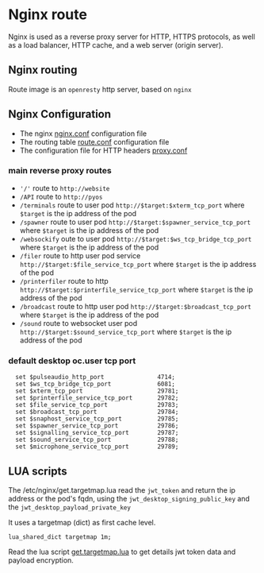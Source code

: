 # Nginx route

Nginx is used as a reverse proxy server for HTTP, HTTPS protocols, as well as a load balancer, HTTP cache, and a web server (origin server). 

## Nginx routing

Route image is an `openresty` http server, based on `nginx`

## Nginx Configuration

* The nginx [nginx.conf]([https://github.com/abcdesktopio/oc.nginx/blob/main/etc/nginx/nginx.conf](https://github.com/abcdesktopio/route/blob/4.1/etc/nginx/nginx.conf)) configuration file
* The routing table [route.conf]([https://github.com/abcdesktopio/oc.nginx/blob/main/etc/nginx/route.conf](https://github.com/abcdesktopio/route/blob/4.1/etc/nginx/route.conf)) configuration file
* The configuration file for HTTP headers  [proxy.conf](https://github.com/abcdesktopio/route/blob/4.1/etc/nginx/proxy.conf)

### main reverse proxy routes

- `'/'` route to `http://website` 
- `/API` route to `http://pyos`
- `/terminals` route to user pod `http://$target:$xterm_tcp_port` where `$target` is the ip address of the pod
- `/spawner` route to user pod `http://$target:$spawner_service_tcp_port` where `$target` is the ip address of the pod
- `/websockify` oute to user pod `http://$target:$ws_tcp_bridge_tcp_port` where `$target` is the ip address of the pod
- `/filer` route to http user pod service `http://$target:$file_service_tcp_port` where `$target` is the ip address of the pod
- `/printerfiler` route to http `http://$target:$printerfile_service_tcp_port` where `$target` is the ip address of the pod
- `/broadcast` route to http user pod  `http://$target:$broadcast_tcp_port` where `$target` is the ip address of the pod
- `/sound` route to websocket user pod `http://$target:$sound_service_tcp_port` where `$target` is the ip address of the pod


### default desktop oc.user tcp port 

```
  set $pulseaudio_http_port               4714;
  set $ws_tcp_bridge_tcp_port             6081;
  set $xterm_tcp_port                     29781;
  set $printerfile_service_tcp_port       29782;
  set $file_service_tcp_port              29783;
  set $broadcast_tcp_port                 29784;
  set $snaphost_service_tcp_port          29785;
  set $spawner_service_tcp_port           29786;
  set $signalling_service_tcp_port        29787; 
  set $sound_service_tcp_port             29788;
  set $microphone_service_tcp_port        29789;
```

## LUA scripts

The /etc/nginx/get.targetmap.lua read the ```jwt_token``` and return the ip address or the pod's fqdn, using the ```jwt_desktop_signing_public_key``` and the ```jwt_desktop_payload_private_key```

It uses a targetmap (dict) as first cache level.

```
lua_shared_dict targetmap 1m;
```
Read the lua script [get.targetmap.lua](https://github.com/abcdesktopio/route/blob/4.1/etc/nginx/get.targetmap.lua) to get details jwt token data and payload encryption.

